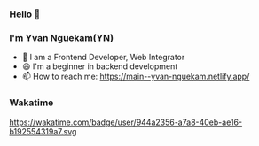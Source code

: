 ### Hello 👋

### I'm Yvan Nguekam(YN)

<!--
**yvan-nguekam/Yvan-Nguekam** is a ✨ _special_ ✨ repository because its `README.md` (this file) appears on your GitHub profile.

Here are some ideas to get you started:
-->

- 🌱  I am a Frontend Developer, Web Integrator
- 😄  I'm a beginner in backend development
- 📫 How to reach me: https://main--yvan-nguekam.netlify.app/

### Wakatime
https://wakatime.com/badge/user/944a2356-a7a8-40eb-ae16-b192554319a7.svg
